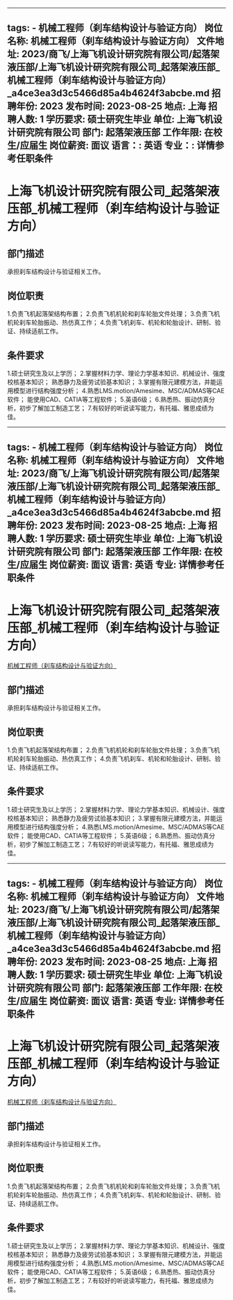 
---
tags:
    - 机械工程师（刹车结构设计与验证方向）
岗位名称: 机械工程师（刹车结构设计与验证方向）
文件地址: 2023/商飞/上海飞机设计研究院有限公司/起落架液压部/上海飞机设计研究院有限公司_起落架液压部_机械工程师（刹车结构设计与验证方向）_a4ce3ea3d3c5466d85a4b4624f3abcbe.md
招聘年份: 2023
发布时间: 2023-08-25
地点: 上海
招聘人数: 1
学历要求: 硕士研究生毕业
单位: 上海飞机设计研究院有限公司
部门: 起落架液压部
工作年限: 在校生/应届生
岗位薪资: 面议
语言：: 英语
专业：: 详情参考任职条件
---

# 上海飞机设计研究院有限公司_起落架液压部_机械工程师（刹车结构设计与验证方向）

## 部门描述

承担刹车结构设计与验证相关工作。

## 岗位职责

1.负责飞机起落架结构布置；
 2.负责飞机机轮和刹车轮胎文件处理；
 3.负责飞机机轮刹车轮胎振动、热仿真工作；
 4.负责飞机刹车、机轮和轮胎设计、研制、验证、持续适航工作。

 ## 条件要求

1.硕士研究生及以上学历；
 2.掌握材料力学、理论力学基本知识、机械设计、强度校核基本知识；
熟悉静力及疲劳试验基本知识；
 3.掌握有限元建模方法，并能运用模型进行结构强度分析；
 4.熟悉LMS.motion/Amesime、MSC/ADMAS等CAE软件；
能使用CAD、CATIA等工程软件；
 5.英语6级；
 6.熟悉热、振动仿真分析，初步了解加工制造工艺；
 7.有较好的听说读写能力，有托福、雅思成绩为佳。

---
tags:
    - 机械工程师（刹车结构设计与验证方向）
岗位名称: 机械工程师（刹车结构设计与验证方向）
文件地址: 2023/商飞/上海飞机设计研究院有限公司/起落架液压部/上海飞机设计研究院有限公司_起落架液压部_机械工程师（刹车结构设计与验证方向）_a4ce3ea3d3c5466d85a4b4624f3abcbe.md
招聘年份: 2023
发布时间: 2023-08-25
地点: 上海
招聘人数: 1
学历要求: 硕士研究生毕业
单位: 上海飞机设计研究院有限公司
部门: 起落架液压部
工作年限: 在校生/应届生
岗位薪资: 面议
语言: 英语
专业: 详情参考任职条件
---

# 上海飞机设计研究院有限公司_起落架液压部_机械工程师（刹车结构设计与验证方向）

[机械工程师（刹车结构设计与验证方向）](http://zhaopin.comac.cc/zp/ct/out/position/positionDetail?planid=a4ce3ea3d3c5466d85a4b4624f3abcbe)

## 部门描述

承担刹车结构设计与验证相关工作。

## 岗位职责

1.负责飞机起落架结构布置；
 2.负责飞机机轮和刹车轮胎文件处理；
 3.负责飞机机轮刹车轮胎振动、热仿真工作；
 4.负责飞机刹车、机轮和轮胎设计、研制、验证、持续适航工作。

 ## 条件要求

1.硕士研究生及以上学历；
 2.掌握材料力学、理论力学基本知识、机械设计、强度校核基本知识；
熟悉静力及疲劳试验基本知识；
 3.掌握有限元建模方法，并能运用模型进行结构强度分析；
 4.熟悉LMS.motion/Amesime、MSC/ADMAS等CAE软件；
能使用CAD、CATIA等工程软件；
 5.英语6级；
 6.熟悉热、振动仿真分析，初步了解加工制造工艺；
 7.有较好的听说读写能力，有托福、雅思成绩为佳。

---
tags:
    - 机械工程师（刹车结构设计与验证方向）
岗位名称: 机械工程师（刹车结构设计与验证方向）
文件地址: 2023/商飞/上海飞机设计研究院有限公司/起落架液压部/上海飞机设计研究院有限公司_起落架液压部_机械工程师（刹车结构设计与验证方向）_a4ce3ea3d3c5466d85a4b4624f3abcbe.md
招聘年份: 2023
发布时间: 2023-08-25
地点: 上海
招聘人数: 1
学历要求: 硕士研究生毕业
单位: 上海飞机设计研究院有限公司
部门: 起落架液压部
工作年限: 在校生/应届生
岗位薪资: 面议
语言: 英语
专业: 详情参考任职条件
---

# 上海飞机设计研究院有限公司_起落架液压部_机械工程师（刹车结构设计与验证方向）

[机械工程师（刹车结构设计与验证方向）](http://zhaopin.comac.cc/zp/ct/out/position/positionDetail?planid=a4ce3ea3d3c5466d85a4b4624f3abcbe)


## 部门描述

承担刹车结构设计与验证相关工作。

## 岗位职责

1.负责飞机起落架结构布置；
 2.负责飞机机轮和刹车轮胎文件处理；
 3.负责飞机机轮刹车轮胎振动、热仿真工作；
 4.负责飞机刹车、机轮和轮胎设计、研制、验证、持续适航工作。

 ## 条件要求

1.硕士研究生及以上学历；
 2.掌握材料力学、理论力学基本知识、机械设计、强度校核基本知识；
熟悉静力及疲劳试验基本知识；
 3.掌握有限元建模方法，并能运用模型进行结构强度分析；
 4.熟悉LMS.motion/Amesime、MSC/ADMAS等CAE软件；
能使用CAD、CATIA等工程软件；
 5.英语6级；
 6.熟悉热、振动仿真分析，初步了解加工制造工艺；
 7.有较好的听说读写能力，有托福、雅思成绩为佳。
